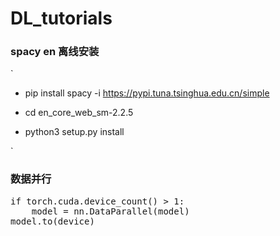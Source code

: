# DL_tutorials

### spacy en 离线安装

`
* pip install spacy -i https://pypi.tuna.tsinghua.edu.cn/simple

* cd en_core_web_sm-2.2.5

* python3 setup.py install

`

### 数据并行
<pre name="code", class="python">
if torch.cuda.device_count() > 1:
    model = nn.DataParallel(model)
model.to(device)
</pre>
